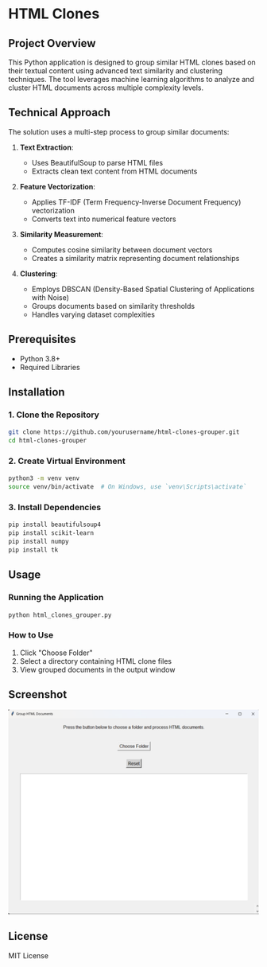 # HTML Clones

## Project Overview

This Python application is designed to group similar HTML clones based on their textual content using advanced text similarity and clustering techniques. The tool leverages machine learning algorithms to analyze and cluster HTML documents across multiple complexity levels.

## Technical Approach

The solution uses a multi-step process to group similar documents:

1. **Text Extraction**: 
   - Uses BeautifulSoup to parse HTML files
   - Extracts clean text content from HTML documents

2. **Feature Vectorization**:
   - Applies TF-IDF (Term Frequency-Inverse Document Frequency) vectorization
   - Converts text into numerical feature vectors

3. **Similarity Measurement**:
   - Computes cosine similarity between document vectors
   - Creates a similarity matrix representing document relationships

4. **Clustering**:
   - Employs DBSCAN (Density-Based Spatial Clustering of Applications with Noise)
   - Groups documents based on similarity thresholds
   - Handles varying dataset complexities

## Prerequisites

- Python 3.8+
- Required Libraries

## Installation

### 1. Clone the Repository
```bash
git clone https://github.com/yourusername/html-clones-grouper.git
cd html-clones-grouper
```

### 2. Create Virtual Environment
```bash
python3 -m venv venv
source venv/bin/activate  # On Windows, use `venv\Scripts\activate`
```

### 3. Install Dependencies
```bash
pip install beautifulsoup4
pip install scikit-learn
pip install numpy
pip install tk
```

## Usage

### Running the Application
```bash
python html_clones_grouper.py
```

### How to Use
1. Click "Choose Folder"
2. Select a directory containing HTML clone files
3. View grouped documents in the output window

## Screenshot

![HTML Clones Clustering Interface](Screenshot.png)

## License
MIT License

